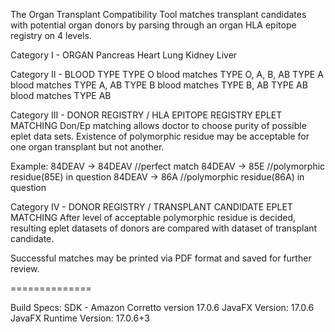 
The Organ Transplant Compatibility Tool matches transplant candidates
with potential organ donors by parsing through an organ HLA epitope 
registry on 4 levels.

Category I - ORGAN
Pancreas
Heart
Lung
Kidney
Liver

Category II - BLOOD TYPE
TYPE O blood matches TYPE O, A, B, AB
TYPE A blood matches TYPE A, AB
TYPE B blood matches TYPE B, AB
TYPE AB blood matches TYPE AB

Category III - DONOR REGISTRY / HLA EPITOPE REGISTRY EPLET MATCHING
Don/Ep matching allows doctor to choose purity of possible eplet
data sets. Existence of polymorphic residue may be acceptable for
one organ transplant but not another.

Example:
84DEAV -> 84DEAV  //perfect match
84DEAV -> 85E  //polymorphic residue(85E) in question
84DEAV -> 86A  //polymorphic residue(86A) in question

Category IV - DONOR REGISTRY / TRANSPLANT CANDIDATE EPLET MATCHING
After level of acceptable polymorphic residue is decided, resulting
eplet datasets of donors are compared with dataset of transplant 
candidate.

Successful matches may be printed via PDF format and saved for
further review.

==============

Build Specs:
SDK - Amazon Corretto version 17.0.6
JavaFX Version: 17.0.6
JavaFX Runtime Version: 17.0.6+3


